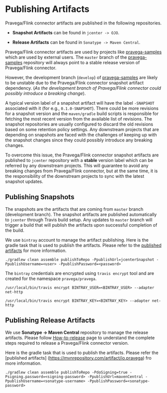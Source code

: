 <!--
Copyright (c) 2017 Dell Inc., or its subsidiaries. All Rights Reserved.

Licensed under the Apache License, Version 2.0 (the "License");
you may not use this file except in compliance with the License.
You may obtain a copy of the License at

    http://www.apache.org/licenses/LICENSE-2.0
-->
# Publishing Artifacts

Pravega/Flink connector artifacts are published in the following repositories.

 - **Snapshot Artifacts** can be found in `jcenter -> OJO`.

 - **Release Artifacts** can be found in `Sonatype -> Maven Central`.


Pravega/Flink connector artifacts are used by projects like [pravega-samples](https://github.com/pravega/pravega-samples) which are used by external users. The `master` branch of the [pravega-samples](https://github.com/pravega/pravega-samples) repository will always point to a stable release version of Pravega/Flink connector.

 However, the development branch (`develop`) of [pravega-samples](https://github.com/pravega/pravega-samples/tree/develop) are likely to be unstable due to the Pravega/Flink connector snapshot artifact dependency. (_As the development branch of Pravega/Flink connector could possibly introduce a breaking change_).

A typical version label of a snapshot artifact will have the label `-SNAPSHOT` associated with it (for e.g., `0.1.0-SNAPSHOT`). There could be more revisions for a snapshot version and the `maven/gradle` build scripts is responsible for fetching the most recent version from the available list of revisions. The snapshot repositories are usually configured to discard the old revisions based on some retention policy settings. Any downstream projects that are depending on snapshots are faced with the challenges of keeping up with the snapshot changes since they could possibly introduce any breaking changes.

To overcome this issue, the Pravega/Flink connector snapshot artifacts are published to `jcenter` repository with a **stable** version label which can be referred by any downstream projects. This will guarantee to avoid any breaking changes from Pravega/Flink connector, but at the same time, it is the responsibility of the downstream projects to sync with the latest snapshot updates.


## Publishing Snapshots

The snapshots are the artifacts that are coming from `master` branch (development branch). The snapshot artifacts are published automatically to `jcenter` through Travis build setup. Any updates to `master` branch will trigger a build that will publish the artifacts upon successful completion of the build.

We use `bintray` account to manage the artifact publishing. Here is the gradle task that is used to publish the artifacts. Please refer to the [published artifacts](https://oss.jfrog.org/jfrog-dependencies/io/pravega/pravega-connectors-flink_2.11/) for more information.

```
./gradlew clean assemble publishToRepo -PpublishUrl=jcenterSnapshot -PpublishUsername=<user> -PpublishPassword=<password>

```

The `bintray` credentials are encrypted using `travis encrypt` tool and are created for the namespace `pravega/pravega`.

```
/usr/local/bin/travis encrypt BINTRAY_USER=<BINTRAY_USER> --adapter net-http

/usr/local/bin/travis encrypt BINTRAY_KEY=<BINTRAY_KEY> --adapter net-http

```

## Publishing Release Artifacts

We use **Sonatype -> Maven Central** repository to manage the release artifacts. Please follow [How-to-release](how-to-release.md) page to understand the complete steps required to release a Pravega/Flink connector version.

Here is the gradle task that is used to publish the artifacts. Please refer the [published artifacts] (https://mvnrepository.com/artifact/io.pravega) fro more information.

```
./gradlew clean assemble publishToRepo -PdoSigning=true -Psigning.password=<signing-password> -PpublishUrl=mavenCentral -PpublishUsername=<sonatype-username> -PpublishPassword=<sonatype-password>
```
